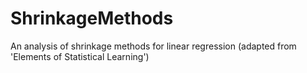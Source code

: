 # ShrinkageMethods
An analysis of shrinkage methods for linear regression (adapted from 'Elements of Statistical Learning')
